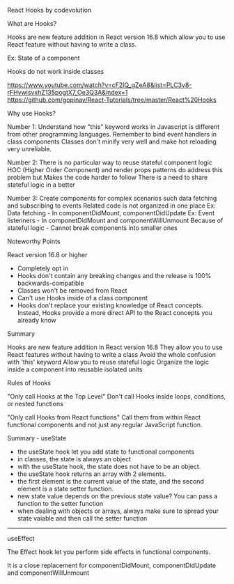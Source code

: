 React Hooks by codevolution

What are Hooks?

Hooks are new feature addition in React version 16.8 which allow you to use React feature without having to write a class.

Ex: State of a component

Hooks do not work inside classes

https://www.youtube.com/watch?v=cF2lQ_gZeA8&list=PLC3y8-rFHvwisvxhZ135pogtX7_Oe3Q3A&index=1
https://github.com/gopinav/React-Tutorials/tree/master/React%20Hooks

Why use Hooks?

Number 1:
Understand how "this" keyword works in Javascript is different from other programming languages.
Remember to bind event handlers in class components
Classes don't minify very well and make hot reloading very unreliable.

Number 2:
There is no particular way to reuse stateful component logic
HOC (Higher Order Component) and render props patterns do address this problem but
Makes the code harder to follow
There is a need to share stateful logic in a better

Number 3:
Create components for complex scenarios such data fetching and subscribing to events
Related code is not organized in one place
Ex: Data fetching - In componentDidMount, componentDidUpdate
Ex: Event listenners - In componetDidMount and componentWillUnmount
Because of stateful logic - Cannot break components into smaller ones

Noteworthy Points

React version 16.8 or higher
* Completely opt in
* Hooks don't contain any breaking changes and the release is 100% backwards-compatible
* Classes won't be removed from React
* Can't use Hooks inside of a class component
* Hooks don't replace your existing knowledge of React concepts. Instead, Hooks provide a more direct API to the React concepts you already know

Summary

Hooks are new feature addition in React version 16.8
They allow you to use React features without having to write a class
Avoid the whole confusion with 'this' keyword
Allow you to reuse stateful logic
Organize the logic inside a component into reusable isolated units

Rules of Hooks

"Only call Hooks at the Top Level"
Don't call Hooks inside loops, conditions, or nested functions

"Only call Hooks from React functions"
Call them from within React functional components and not just any regular JavaScript function.

Summary - useState

* the useState hook let you add state to functional components
* in classes, the state is always an object
* with the useState hook, the state does not have to be an object.
* the useState hook returns an array with 2 elements.
* the first element is the current value of the state, and the second element is a state setter function.
* new state value depends on the previous state value? You can pass a function to the setter function
* when dealing with objects or arrays, always make sure to spread your state vaiable and then call the setter function
-------------------------------------------
useEffect

The Effect hook let you perform side effects in functional components. 

It is a close replacement for componentDidMount, componentDidUpdate and componentWillUnmount